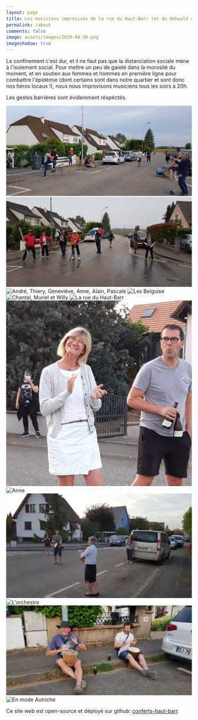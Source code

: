 ```yaml
---
layout: page
title: Les musiciens improvisés de la rue du Haut-Barr (et du Hohwald et du sorbier)
permalink: /about
comments: false
image: assets/images/2020-04-30.png
imageshadow: true
---
```


Le confinement c'est dur, et il ne faut pas que la distanciation sociale mène à l'isolement social.
Pour mettre un peu de gaieté dans la morosité du moment, et en soutien aux femmes et hommes en première ligne pour combattre l'épidémie (dont certains sont dans notre quartier et sont donc nos héros locaux !), nous nous improvisons musiciens tous les soirs à 20h.

Les gestes barrières sont évidemment réspéctés.

![Quand y fait beau](assets/images/gallery/IMG-20200515-WA0016.jpg)
![Quand y fait moche](assets/images/gallery/IMG-20200515-WA0005.jpg)
![André, Thiery, Geneviève, Anne, Alain, Pascale](assets/images/gallery/20200411_200557.jpg)
![Les Belguise](assets/images/gallery/20200411_200618.jpg)
![Chantal, Muriel et Willy](assets/images/gallery/20200411_200625.jpg)
![La rue du Haut-Barr](assets/images/gallery/20200419_200102.jpg)
![Manue et Jean](assets/images/gallery/IMG-20200515-WA0001.jpg)
![Anne](assets/images/gallery/20200419_200128.jpg)
![Les Kaiser](assets/images/gallery/20200424_200441.jpg)
![L'orchestre](assets/images/gallery/20200502_200426.jpg)
![Thierry et Jacques aux percus](assets/images/gallery/IMG-20200515-WA0021.jpg)
![En mode Autriche](assets/images/gallery/20200502_200709.jpg)

Ce site web est open-source et déployé sur github: [conferts-haut-barr](https://github.com/jackokaiser/conferts-haut-barr).

